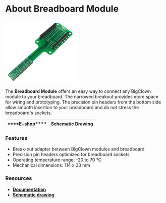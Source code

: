 # About Breadboard Module

![](../.gitbook/assets/_basics_module-overview_breadboard-module.png)

The **Breadboard Module** offers an easy way to connect any BigClown module to your breadboard. The narrowed breakout provides more space for wiring and prototyping. The precision pin headers from the bottom side allow smooth insertion to your breadboard and do not stress the breadboard's sockets.

| \*\*\*\*[**E-shop**](https://shop.bigclown.com/breadboard-module)\*\*\*\* | [**Schematic Drawing**](https://github.com/bigclownlabs/bc-hardware/tree/master/out/bc-module-breadboard) |
| :---: | :---: |


### Features <a id="features"></a>

* Break-out adapter between BigClown modules and breadboard
* Precision pin headers optimized for breadboard sockets
* Operating temperature range: -20 to 70 °C
* Mechanical dimensions: 114 x 33 mm

### Resources <a id="resources"></a>

* [**Documentation**](about-breadboard-module.md)
* [**Schematic drawing**](https://github.com/bigclownlabs/bc-hardware/tree/master/out/bc-module-breadboard)

